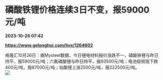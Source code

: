 # 磷酸铁锂价格连续3日不变，报59000元/吨

**2023-10-26 07:42**

**https://www.gelonghui.com/live/1264602**

格隆汇10月26日｜据Mysteel数据，今日锂电材料报价涨跌不一，磷酸铁锂与昨日持平，报59000元/吨；六氟磷酸锂与昨日持平，报93500元/吨；电池级铜箔下跌400元/吨，报87000元/吨；钴酸锂上涨2500元/吨，报222500元/吨。  
![](https://img5.gelonghui.com/live/4a9fe-9ed95bdd-5dbe-4274-b47f-68a7fd2b3615.png)
